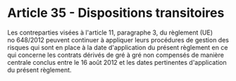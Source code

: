 # Article 35 - Dispositions transitoires


Les contreparties visées à l'article 11, paragraphe 3, du règlement (UE) no 648/2012 peuvent continuer à appliquer leurs procédures de gestion des risques qui sont en place à la date d'application du présent règlement en ce qui concerne les contrats dérivés de gré à gré non compensés de manière centrale conclus entre le 16 août 2012 et les dates pertinentes d'application du présent règlement.
